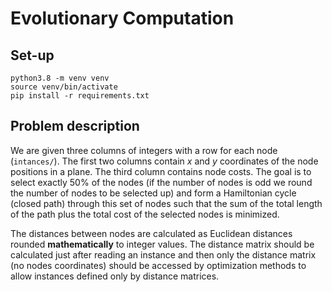 # Evolutionary Computation

## Set-up
```shell
python3.8 -m venv venv
source venv/bin/activate
pip install -r requirements.txt
```

## Problem description
We are given three columns of integers with a row for each node (`intances/`). The first two columns contain *x* and *y* coordinates of the node positions in a plane. The third column contains node costs. The goal is to select exactly 50% of the nodes (if the number of nodes is odd we round the number of nodes to be selected up) and form a Hamiltonian cycle (closed path) through this set of nodes such that the sum of the total length of the path plus the total cost of the selected nodes is minimized.

The distances between nodes are calculated as Euclidean distances rounded **mathematically** to integer values. The distance matrix should be calculated just after reading an instance and then only the distance matrix (no nodes coordinates) should be accessed by optimization methods to allow instances defined only by distance matrices.